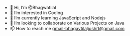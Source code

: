 - 👋 Hi, I’m @Bhagwatilal
- 👀 I’m interested in Coding
- 🌱 I’m currently learning JavaScript and Nodejs
- 💞️ I’m looking to collaborate on Various Projects on Java
- 📫 How to reach me gmail-bhagavtilaljoshi1@gmail.com

<!---
Bhagwatilal/Bhagwatilal is a ✨ special ✨ repository because its `README.md` (this file) appears on your GitHub profile.
You can click the Preview link to take a look at your changes.
--->

